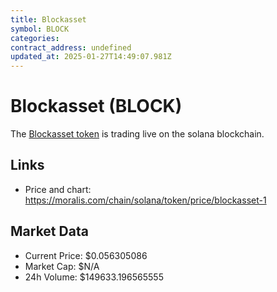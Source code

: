 ```yaml
---
title: Blockasset
symbol: BLOCK
categories: 
contract_address: undefined
updated_at: 2025-01-27T14:49:07.981Z
---
```


# Blockasset (BLOCK)
The [Blockasset token](https://moralis.com/chain/solana/token/price/blockasset-1) is trading live on the solana blockchain.

## Links
- Price and chart: https://moralis.com/chain/solana/token/price/blockasset-1

## Market Data
- Current Price: $0.056305086
- Market Cap: $N/A
- 24h Volume: $149633.196565555
